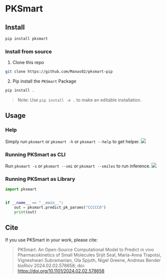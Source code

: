 # PKSmart

## Install

```sh
pip install pksmart
```

### Install from source

1. Clone this repo
```sh
git clone https://github.com/Manas02/pksmart-pip
```

2. Pip install the `PKSmart` Package
```sh
pip install .
```
> Note: Use `pip install -e .` to make an editable installation.

## Usage 

### Help
Simply run `pksmart` or `pksmart -h` or `pksmart --help` to get helper.
![](./pksmart_help.png)

### Running PKSmart as CLI
Run `pksmart -s` or `pksmart --smi` or `pksmart --smiles` to run inference.
![](./pksmart_run.png)


### Running PKSmart as Library

```py
import pksmart


if __name__ == "__main__":
    out = pksmart.predict_pk_params("CCCCCO")
    print(out)
```

## Cite

If you use PKSmart in your work, please cite:

> PKSmart: An Open-Source Computational Model to Predict in vivo Pharmacokinetics of Small Molecules
> Srijit Seal, Maria-Anna Trapotsi, Vigneshwari Subramanian, Ola Spjuth, Nigel Greene, Andreas Bender
> bioRxiv 2024.02.02.578658; doi: https://doi.org/10.1101/2024.02.02.578658